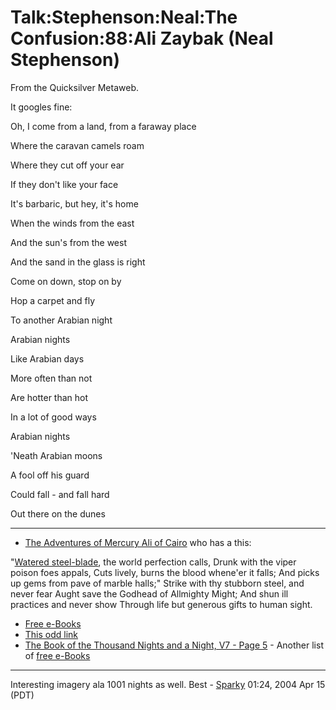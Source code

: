 
# Talk:Stephenson:Neal:The Confusion:88:Ali Zaybak (Neal Stephenson)

From the Quicksilver Metaweb.

It googles fine:  
  

Oh, I come from a land, from a faraway place  

Where the caravan camels roam  

Where they cut off your ear  

If they don't like your face  

It's barbaric, but hey, it's home  

  

When the winds from the east  

And the sun's from the west  

And the sand in the glass is right  

Come on down, stop on by  

Hop a carpet and fly  

To another Arabian night  

  

Arabian nights  

Like Arabian days  

More often than not  

Are hotter than hot  

In a lot of good ways  

  

Arabian nights  
 
'Neath Arabian moons  
 
A fool off his guard  

Could fall - and fall hard  

Out there on the dunes  



---


* [The Adventures of Mercury Ali of Cairo](/http-www-globusz-com-ebooks-1001v6-00000026-htm) who has a this:

"[Watered steel-blade](/stephenson-neal-quicksilver-391-watered-steel-blade-neal-stephenson), the world perfection calls, 
Drunk with the viper poison foes appals,
Cuts lively, burns the blood whene'er it falls; 
And picks up gems from pave of marble halls;"
Strike with thy stubborn steel, and never fear 
Aught save the Godhead of Allmighty Might;
And shun ill practices and never show 
Through life but generous gifts to human sight.

* [Free e-Books](/http-www-globusz-com)
* [This odd link](/http-www-muse-apprentice-guild-com)
* [The Book of the Thousand Nights and a Night, V7 - Page 5](/http-library-floresca-net-1060-5-html) - Another list of [free e-Books](/http-library-floresca-net-index-htm)



---


Interesting imagery ala 1001 nights as well. Best - [Sparky](/user-stsparky) 01:24, 2004 Apr 15 (PDT)
